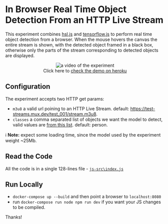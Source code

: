 # In Browser Real Time Object Detection From an HTTP Live Stream

This experiment combines [hsl.js](https://github.com/video-dev/hls.js/) and [tensorflow.js](https://www.tensorflow.org/js) to perform real time object detection from a browser. When the mouse hovers the canvas the entire stream is shown, with the detected object framed in a black box, otherwise only the parts of the stream corresponding to detected objects are displayed.

<div align="center">

![a video of the experiment](static/img/capture.gif)<br/>
Click here to <a href="https://hls-coco.herokuapp.com/" target="_blank">check the demo on heroku</a>

</div>

## Configuration

The experiment accepts two HTTP get params:

- `m3u8` a valid url poining to an HTTP Live Stream. default: https://test-streams.mux.dev/test_001/stream.m3u8.
- `classes` a comma separated list of objects we want the model to detect, valid values are [from this list](https://github.com/nightrome/cocostuff/blob/master/labels.txt). default: person.

ℹ️ <b>Note:</b> expect some loading time, since the model used by the experiment weight ~25Mb.

## Read the Code

All the code is in a single 128-lines file - [`js-src\index.js`](\js-src\index.js)

## Run Locally

- `docker-compose up --build` and then point a browser to `localhost:8080`
- run `docker-compose run node npm run dev` if you want your JS changes to be compiled.

Thanks!
